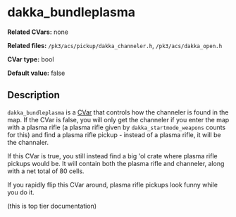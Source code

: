 # dakka\_bundleplasma

**Related CVars:** none

**Related files:** `/pk3/acs/pickup/dakka_channeler.h`, `/pk3/acs/dakka_open.h`

**CVar type:** bool

**Default value:** false

## Description

`dakka_bundleplasma` is a [CVar](../cvars.md) that controls how the channeler is
found in the map. If the CVar is false, you will only get the channeler if you
enter the map with a plasma rifle (a plasma rifle given by `dakka_startmode_weapons`
counts for this) and find a plasma rifle pickup - instead of a plasma rifle, it will
be the channaler.

If this CVar is true, you still instead find a big 'ol crate where plasma rifle
pickups would be. It will contain both the plasma rifle and channeler, along with
a net total of 80 cells.

If you rapidly flip this CVar around, plasma rifle pickups look funny while you do it.

(this is top tier documentation)
